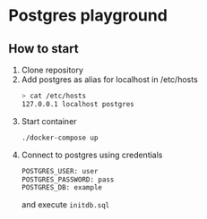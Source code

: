 # Postgres playground
## How to start
1) Clone repository
2) Add postgres as alias for localhost in /etc/hosts
    ```bash
    > cat /etc/hosts
    127.0.0.1 localhost postgres
    ```
3) Start container
    ```bash
    ./docker-compose up
    ```
4) Connect to postgres using credentials
    ```bash
    POSTGRES_USER: user
    POSTGRES_PASSWORD: pass
    POSTGRES_DB: example
    ```
    and execute `initdb.sql` 

